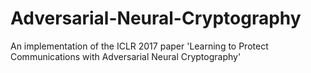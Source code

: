 # Adversarial-Neural-Cryptography
An implementation of the ICLR 2017 paper 'Learning to Protect Communications with Adversarial Neural Cryptography'
